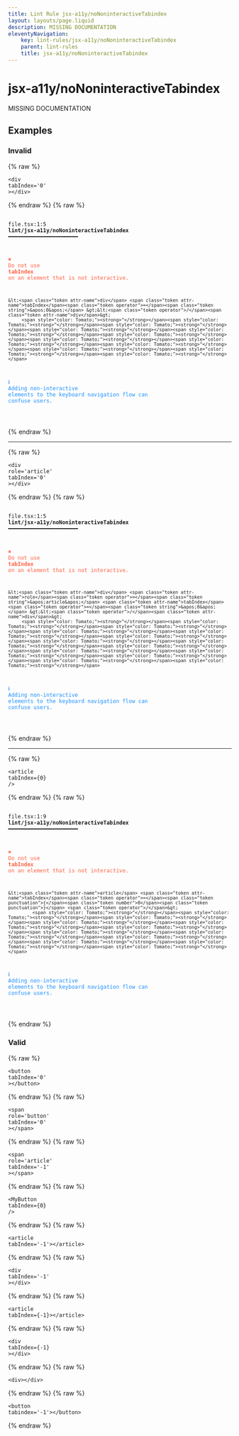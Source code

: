 ```yaml
---
title: Lint Rule jsx-a11y/noNoninteractiveTabindex
layout: layouts/page.liquid
description: MISSING DOCUMENTATION
eleventyNavigation:
	key: lint-rules/jsx-a11y/noNoninteractiveTabindex
	parent: lint-rules
	title: jsx-a11y/noNoninteractiveTabindex
---
```


# jsx-a11y/noNoninteractiveTabindex

MISSING DOCUMENTATION

<!-- EVERYTHING BELOW IS AUTOGENERATED. SEE SCRIPTS FOLDER FOR UPDATE SCRIPTS hash(8384a26030f2db35e52f4b2ce8bd8c0a25f5daae) -->

## Examples
### Invalid
{% raw %}<pre class="language-text"><code class="language-text"><<span class="token attr-name">div</span> <span class="token attr-name">tabIndex</span><span class="token operator">=</span><span class="token string">&apos;0&apos;</span> ><<span class="token operator">/</span><span class="token attr-name">div</span>></code></pre>{% endraw %}
{% raw %}<pre class="language-text"><code class="language-text">
 <span style="text-decoration-style: dotted;">file.tsx:1:5</span> <strong>lint/jsx-a11y/noNoninteractiveTabindex</strong> ━━━━━━━━━━━━━━━━━━━━━━

  <strong><span style="color: Tomato;">✖ </span></strong><span style="color: Tomato;">Do not use </span><span style="color: Tomato;"><strong>tabIndex</strong></span><span style="color: Tomato;"> on an element that is not interactive.</span>

    &lt;<span class="token attr-name">div</span> <span class="token attr-name">tabIndex</span><span class="token operator">=</span><span class="token string">&apos;0&apos;</span> &gt;&lt;<span class="token operator">/</span><span class="token attr-name">div</span>&gt;
         <span style="color: Tomato;"><strong>^</strong></span><span style="color: Tomato;"><strong>^</strong></span><span style="color: Tomato;"><strong>^</strong></span><span style="color: Tomato;"><strong>^</strong></span><span style="color: Tomato;"><strong>^</strong></span><span style="color: Tomato;"><strong>^</strong></span><span style="color: Tomato;"><strong>^</strong></span><span style="color: Tomato;"><strong>^</strong></span><span style="color: Tomato;"><strong>^</strong></span><span style="color: Tomato;"><strong>^</strong></span><span style="color: Tomato;"><strong>^</strong></span><span style="color: Tomato;"><strong>^</strong></span>

  <strong><span style="color: DodgerBlue;">ℹ </span></strong><span style="color: DodgerBlue;">Adding non-interactive elements to the keyboard navigation flow can</span>
    <span style="color: DodgerBlue;">confuse users.</span>

</code></pre>{% endraw %}

---------------

{% raw %}<pre class="language-text"><code class="language-text"><<span class="token attr-name">div</span> <span class="token attr-name">role</span><span class="token operator">=</span><span class="token string">&apos;article&apos;</span> <span class="token attr-name">tabIndex</span><span class="token operator">=</span><span class="token string">&apos;0&apos;</span> ><<span class="token operator">/</span><span class="token attr-name">div</span>></code></pre>{% endraw %}
{% raw %}<pre class="language-text"><code class="language-text">
 <span style="text-decoration-style: dotted;">file.tsx:1:5</span> <strong>lint/jsx-a11y/noNoninteractiveTabindex</strong> ━━━━━━━━━━━━━━━━━━━━━━

  <strong><span style="color: Tomato;">✖ </span></strong><span style="color: Tomato;">Do not use </span><span style="color: Tomato;"><strong>tabIndex</strong></span><span style="color: Tomato;"> on an element that is not interactive.</span>

    &lt;<span class="token attr-name">div</span> <span class="token attr-name">role</span><span class="token operator">=</span><span class="token string">&apos;article&apos;</span> <span class="token attr-name">tabIndex</span><span class="token operator">=</span><span class="token string">&apos;0&apos;</span> &gt;&lt;<span class="token operator">/</span><span class="token attr-name">div</span>&gt;
         <span style="color: Tomato;"><strong>^</strong></span><span style="color: Tomato;"><strong>^</strong></span><span style="color: Tomato;"><strong>^</strong></span><span style="color: Tomato;"><strong>^</strong></span><span style="color: Tomato;"><strong>^</strong></span><span style="color: Tomato;"><strong>^</strong></span><span style="color: Tomato;"><strong>^</strong></span><span style="color: Tomato;"><strong>^</strong></span><span style="color: Tomato;"><strong>^</strong></span><span style="color: Tomato;"><strong>^</strong></span><span style="color: Tomato;"><strong>^</strong></span><span style="color: Tomato;"><strong>^</strong></span><span style="color: Tomato;"><strong>^</strong></span><span style="color: Tomato;"><strong>^</strong></span>

  <strong><span style="color: DodgerBlue;">ℹ </span></strong><span style="color: DodgerBlue;">Adding non-interactive elements to the keyboard navigation flow can</span>
    <span style="color: DodgerBlue;">confuse users.</span>

</code></pre>{% endraw %}

---------------

{% raw %}<pre class="language-text"><code class="language-text"><<span class="token attr-name">article</span> <span class="token attr-name">tabIndex</span><span class="token operator">=</span><span class="token punctuation">{</span><span class="token number">0</span><span class="token punctuation">}</span> <span class="token operator">/</span>></code></pre>{% endraw %}
{% raw %}<pre class="language-text"><code class="language-text">
 <span style="text-decoration-style: dotted;">file.tsx:1:9</span> <strong>lint/jsx-a11y/noNoninteractiveTabindex</strong> ━━━━━━━━━━━━━━━━━━━━━━

  <strong><span style="color: Tomato;">✖ </span></strong><span style="color: Tomato;">Do not use </span><span style="color: Tomato;"><strong>tabIndex</strong></span><span style="color: Tomato;"> on an element that is not interactive.</span>

    &lt;<span class="token attr-name">article</span> <span class="token attr-name">tabIndex</span><span class="token operator">=</span><span class="token punctuation">{</span><span class="token number">0</span><span class="token punctuation">}</span> <span class="token operator">/</span>&gt;
             <span style="color: Tomato;"><strong>^</strong></span><span style="color: Tomato;"><strong>^</strong></span><span style="color: Tomato;"><strong>^</strong></span><span style="color: Tomato;"><strong>^</strong></span><span style="color: Tomato;"><strong>^</strong></span><span style="color: Tomato;"><strong>^</strong></span><span style="color: Tomato;"><strong>^</strong></span><span style="color: Tomato;"><strong>^</strong></span><span style="color: Tomato;"><strong>^</strong></span><span style="color: Tomato;"><strong>^</strong></span><span style="color: Tomato;"><strong>^</strong></span><span style="color: Tomato;"><strong>^</strong></span>

  <strong><span style="color: DodgerBlue;">ℹ </span></strong><span style="color: DodgerBlue;">Adding non-interactive elements to the keyboard navigation flow can</span>
    <span style="color: DodgerBlue;">confuse users.</span>

</code></pre>{% endraw %}
### Valid
{% raw %}<pre class="language-text"><code class="language-text"><<span class="token attr-name">button</span> <span class="token attr-name">tabIndex</span><span class="token operator">=</span><span class="token string">&apos;0&apos;</span> ><<span class="token operator">/</span><span class="token attr-name">button</span>></code></pre>{% endraw %}
{% raw %}<pre class="language-text"><code class="language-text"><<span class="token attr-name">span</span> <span class="token attr-name">role</span><span class="token operator">=</span><span class="token string">&apos;button&apos;</span> <span class="token attr-name">tabIndex</span><span class="token operator">=</span><span class="token string">&apos;0&apos;</span> ><<span class="token operator">/</span><span class="token attr-name">span</span>></code></pre>{% endraw %}
{% raw %}<pre class="language-text"><code class="language-text"><<span class="token attr-name">span</span> <span class="token attr-name">role</span><span class="token operator">=</span><span class="token string">&apos;article&apos;</span> <span class="token attr-name">tabIndex</span><span class="token operator">=</span><span class="token string">&apos;-1&apos;</span> ><<span class="token operator">/</span><span class="token attr-name">span</span>></code></pre>{% endraw %}
{% raw %}<pre class="language-text"><code class="language-text"><<span class="token attr-name">MyButton</span> <span class="token attr-name">tabIndex</span><span class="token operator">=</span><span class="token punctuation">{</span><span class="token number">0</span><span class="token punctuation">}</span> <span class="token operator">/</span>></code></pre>{% endraw %}
{% raw %}<pre class="language-text"><code class="language-text"><<span class="token attr-name">article</span> <span class="token attr-name">tabIndex</span><span class="token operator">=</span><span class="token string">&apos;-1&apos;</span>><<span class="token operator">/</span><span class="token attr-name">article</span>></code></pre>{% endraw %}
{% raw %}<pre class="language-text"><code class="language-text"><<span class="token attr-name">div</span> <span class="token attr-name">tabIndex</span><span class="token operator">=</span><span class="token string">&apos;-1&apos;</span> ><<span class="token operator">/</span><span class="token attr-name">div</span>></code></pre>{% endraw %}
{% raw %}<pre class="language-text"><code class="language-text"><<span class="token attr-name">article</span> <span class="token attr-name">tabIndex</span><span class="token operator">=</span><span class="token punctuation">{</span><span class="token operator">-</span><span class="token number">1</span><span class="token punctuation">}</span>><<span class="token operator">/</span><span class="token attr-name">article</span>></code></pre>{% endraw %}
{% raw %}<pre class="language-text"><code class="language-text"><<span class="token attr-name">div</span> <span class="token attr-name">tabIndex</span><span class="token operator">=</span><span class="token punctuation">{</span><span class="token operator">-</span><span class="token number">1</span><span class="token punctuation">}</span> ><<span class="token operator">/</span><span class="token attr-name">div</span>></code></pre>{% endraw %}
{% raw %}<pre class="language-text"><code class="language-text"><<span class="token attr-name">div</span>><<span class="token operator">/</span><span class="token attr-name">div</span>></code></pre>{% endraw %}
{% raw %}<pre class="language-text"><code class="language-text"><<span class="token attr-name">button</span> <span class="token attr-name">tabindex</span><span class="token operator">=</span><span class="token string">&apos;-1&apos;</span>><<span class="token operator">/</span><span class="token attr-name">button</span>></code></pre>{% endraw %}

